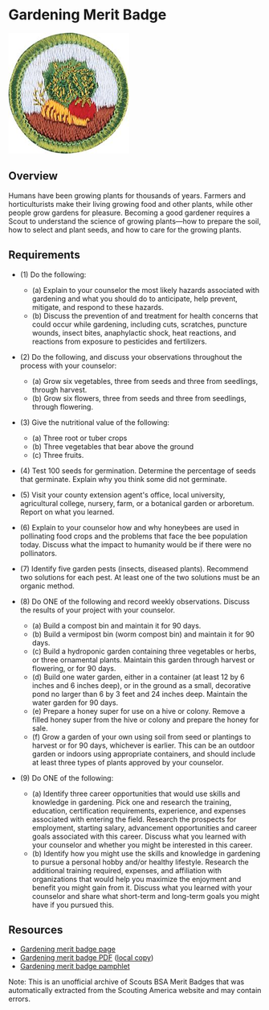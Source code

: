 

# Gardening Merit Badge

![Gardening Merit Badge](images/gardening-merit-badge.jpg)

## Overview



Humans have been growing plants for thousands of years. Farmers and horticulturists make their living growing food and other plants, while other people grow gardens for pleasure. Becoming a good gardener requires a Scout to understand the science of growing plants—how to prepare the soil, how to select and plant seeds, and how to care for the growing plants.

## Requirements

* (1) Do the following:
    * (a) Explain to your counselor the most likely hazards associated with gardening and what you should do to anticipate, help prevent, mitigate, and respond to these hazards.
    * (b) Discuss the prevention of and treatment for health concerns that could occur while gardening, including cuts, scratches, puncture wounds, insect bites, anaphylactic shock, heat reactions, and reactions from exposure to pesticides and fertilizers.


* (2) Do the following, and discuss your observations throughout the process with your counselor:
    * (a) Grow six vegetables, three from seeds and three from seedlings, through harvest.
    * (b) Grow six flowers, three from seeds and three from seedlings, through flowering.


* (3) Give the nutritional value of the following:
    * (a) Three root or tuber crops
    * (b) Three vegetables that bear above the ground
    * (c) Three fruits.


* (4) Test 100 seeds for germination. Determine the percentage of seeds that germinate. Explain why you think some did not germinate.
* (5) Visit your county extension agent's office, local university, agricultural college, nursery, farm, or a botanical garden or arboretum. Report on what you learned.
* (6) Explain to your counselor how and why honeybees are used in pollinating food crops and the problems that face the bee population today.  Discuss what the impact to humanity would be if there were no pollinators.
* (7) Identify five garden pests (insects, diseased plants). Recommend two solutions for each pest. At least one of the two solutions must be an organic method.
* (8) Do ONE of the following and record weekly observations. Discuss the results of your project with your counselor.
    * (a) Build a compost bin and maintain it for 90 days.
    * (b) Build a vermipost bin (worm compost bin) and maintain it for 90 days.
    * (c) Build a hydroponic garden containing three vegetables or herbs, or three ornamental plants. Maintain this garden through harvest or flowering, or for 90 days.
    * (d) Build one water garden, either in a container (at least 12 by 6 inches and 6 inches deep), or in the ground as a small, decorative pond no larger than 6 by 3 feet and 24 inches deep. Maintain the water garden for 90 days.
    * (e) Prepare a honey super for use on a hive or colony. Remove a filled honey super from the hive or colony and prepare the honey for sale.
    * (f) Grow a garden of your own using soil from seed or plantings to harvest or for 90 days, whichever is earlier. This can be an outdoor garden or indoors using appropriate containers, and should include at least three types of plants approved by your counselor.


* (9) Do ONE of the following:
    * (a) Identify three career opportunities that would use skills and knowledge in gardening. Pick one and research the training, education, certification requirements, experience, and expenses associated with entering the field. Research the prospects for employment, starting salary, advancement opportunities and career goals associated with this career. Discuss what you learned with your counselor and whether you might be interested in this career.
    * (b) Identify how you might use the skills and knowledge in gardening to pursue a personal hobby and/or healthy lifestyle. Research the additional training required, expenses, and affiliation with organizations that would help you maximize the enjoyment and benefit you might gain from it. Discuss what you learned with your counselor and share what short-term and long-term goals you might have if you pursued this.




## Resources

- [Gardening merit badge page](https://www.scouting.org/merit-badges/gardening/)
- [Gardening merit badge PDF](https://filestore.scouting.org/filestore/Merit_Badge_ReqandRes/Gardening.pdf) ([local copy](files/gardening-merit-badge.pdf))
- [Gardening merit badge pamphlet](None)

Note: This is an unofficial archive of Scouts BSA Merit Badges that was automatically extracted from the Scouting America website and may contain errors.